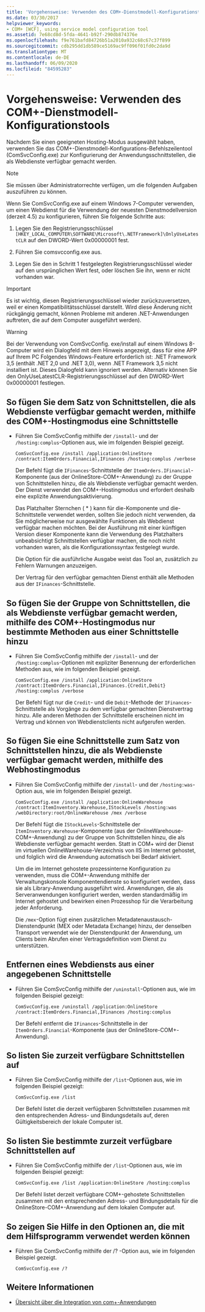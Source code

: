 ```yaml
---
title: 'Vorgehensweise: Verwenden des COM+-Dienstmodell-Konfigurationstools'
ms.date: 03/30/2017
helpviewer_keywords:
- COM+ [WCF], using service model configuration tool
ms.assetid: 7e68cd8d-5fda-4641-b92f-290db874376e
ms.openlocfilehash: f9e761bafd84726b51a2010a932c68c67c37f899
ms.sourcegitcommit: cdb295dd1db589ce5169ac9ff096f01fd0c2da9d
ms.translationtype: MT
ms.contentlocale: de-DE
ms.lasthandoff: 06/09/2020
ms.locfileid: "84595283"
---
```

# <a name="how-to-use-the-com-service-model-configuration-tool"></a>Vorgehensweise: Verwenden des COM+-Dienstmodell-Konfigurationstools
Nachdem Sie einen geeigneten Hosting-Modus ausgewählt haben, verwenden Sie das COM+-Dienstmodell-Konfigurations-Befehlszeilentool (ComSvcConfig.exe) zur Konfigurierung der Anwendungsschnittstellen, die als Webdienste verfügbar gemacht werden.  
  
> [!NOTE]
> Sie müssen über Administratorrechte verfügen, um die folgenden Aufgaben auszuführen zu können.  
  
 Wenn Sie ComSvcConfig.exe auf einem Windows 7-Computer verwenden, um einen Webdienst für die Verwendung der neuesten Dienstmodellversion (derzeit 4.5) zu konfigurieren, führen Sie folgende Schritte aus:  
  
1. Legen Sie den Registrierungsschlüssel `[HKEY_LOCAL_COMPUTER\SOFTWARE\Microsoft\.NETFramework]\OnlyUseLatestCLR` auf den DWORD-Wert 0x00000001 fest.  
  
2. Führen Sie comsvcconfig.exe aus.  
  
3. Legen Sie den in Schritt 1 festgelegten Registrierungsschlüssel wieder auf den ursprünglichen Wert fest, oder löschen Sie ihn, wenn er nicht vorhanden war.  
  
> [!IMPORTANT]
> Es ist wichtig, diesen Registrierungsschlüssel wieder zurückzuversetzen, weil er einen Kompatibilitätsschlüssel darstellt. Wird diese Änderung nicht rückgängig gemacht, können Probleme mit anderen .NET-Anwendungen auftreten, die auf dem Computer ausgeführt werden).  
  
> [!WARNING]
> Bei der Verwendung von ComSvcConfig. exe/install auf einem Windows 8-Computer wird ein Dialogfeld mit dem Hinweis angezeigt, dass für eine APP auf Ihrem PC Folgendes Windows-Feature erforderlich ist: .NET Framework 3,5 (enthält .NET 2,0 und .NET 3,0), wenn .NET Framework 3,5 nicht installiert ist. Dieses Dialogfeld kann ignoriert werden. Alternativ können Sie den OnlyUseLatestCLR-Registrierungsschlüssel auf den DWORD-Wert 0x00000001 festlegen.  
  
## <a name="to-add-an-interface-to-the-set-of-interfaces-exposed-as-web-services-using-the-com-hosting-mode"></a>So fügen Sie dem Satz von Schnittstellen, die als Webdienste verfügbar gemacht werden, mithilfe des COM+-Hostingmodus eine Schnittstelle  
  
- Führen Sie ComSvcConfig mithilfe der `/install`- und der `/hosting:complus`-Optionen aus, wie im folgenden Beispiel gezeigt.  
  
    ```console  
    ComSvcConfig.exe /install /application:OnlineStore /contract:ItemOrders.Financial,IFinances /hosting:complus /verbose  
    ```  
  
     Der Befehl fügt die `IFinances`-Schnittstelle der `ItemOrders.IFinancial`-Komponente (aus der OnlineStore-COM+-Anwendung) zu der Gruppe von Schnittstellen hinzu, die als Webdienste verfügbar gemacht werden. Der Dienst verwendet den COM+-Hostingmodus und erfordert deshalb eine explizite Anwendungsaktivierung.  
  
     Das Platzhalter Sternchen ( \* ) kann für die-Komponente und die-Schnittstelle verwendet werden, sollten Sie jedoch nicht verwenden, da Sie möglicherweise nur ausgewählte Funktionen als Webdienst verfügbar machen möchten. Bei der Ausführung mit einer künftigen Version dieser Komponente kann die Verwendung des Platzhalters unbeabsichtigt Schnittstellen verfügbar machen, die noch nicht vorhanden waren, als die Konfigurationssyntax festgelegt wurde.  
  
     Die Option für die ausführliche Ausgabe weist das Tool an, zusätzlich zu Fehlern Warnungen anzuzeigen.  
  
     Der Vertrag für den verfügbar gemachten Dienst enthält alle Methoden aus der `IFinances`-Schnittstelle.  
  
## <a name="to-add-only-specific-methods-from-an-interface-to-the-set-of-interfaces-exposed-as-web-services-using-the-com-hosting-mode"></a>So fügen Sie der Gruppe von Schnittstellen, die als Webdienste verfügbar gemacht werden, mithilfe des COM+-Hostingmodus nur bestimmte Methoden aus einer Schnittstelle hinzu  
  
- Führen Sie ComSvcConfig mithilfe der `/install`- und der `/hosting:complus`-Optionen mit expliziter Benennung der erforderlichen Methoden aus, wie im folgenden Beispiel gezeigt.  
  
    ```console  
    ComSvcConfig.exe /install /application:OnlineStore /contract:ItemOrders.Financial,IFinances.{Credit,Debit} /hosting:complus /verbose  
    ```  
  
     Der Befehl fügt nur die `Credit`- und die `Debit`-Methode der `IFinances`-Schnittstelle als Vorgänge zu dem verfügbar gemachten Dienstvertrag hinzu. Alle anderen Methoden der Schnittstelle erscheinen nicht im Vertrag und können von Webdienstclients nicht aufgerufen werden.  
  
## <a name="to-add-an-interface-to-the-set-of-interfaces-exposed-as-web-services-using-the-web-hosting-mode"></a>So fügen Sie eine Schnittstelle zum Satz von Schnittstellen hinzu, die als Webdienste verfügbar gemacht werden, mithilfe des Webhostingmodus  
  
- Führen Sie ComSvcConfig mithilfe der `/install`- und der `/hosting:was`-Option aus, wie im folgenden Beispiel gezeigt.  
  
    ```console  
    ComSvcConfig.exe /install /application:OnlineWarehouse /contract:ItemInventory.Warehouse,IStockLevels /hosting:was /webDirectory:root/OnlineWarehouse /mex /verbose  
    ```  
  
     Der Befehl fügt die `IStockLevels`-Schnittstelle der `ItemInventory.Warehouse`-Komponente (aus der OnlineWarehouse-COM+-Anwendung) zu der Gruppe von Schnittstellen hinzu, die als Webdienste verfügbar gemacht werden. Statt in COM+ wird der Dienst im virtuellen OnlineWarehouse-Verzeichnis von IIS im Internet gehostet, und folglich wird die Anwendung automatisch bei Bedarf aktiviert.  
  
     Um die im Internet gehostete prozessinterne Konfiguration zu verwenden, muss die COM+-Anwendung mithilfe der Verwaltungskonsole Komponentendienste so konfiguriert werden, dass sie als Library-Anwendung ausgeführt wird. Anwendungen, die als Serveranwendungen konfiguriert werden, werden standardmäßig im Internet gehostet und bewirken einen Prozesshop für die Verarbeitung jeder Anforderung.  
  
     Die `/mex`-Option fügt einen zusätzlichen Metadatenaustausch-Dienstendpunkt (MEX oder Metadata Exchange) hinzu, der denselben Transport verwendet wie der Dienstendpunkt der Anwendung, um Clients beim Abrufen einer Vertragsdefinition vom Dienst zu unterstützen.  
  
## <a name="to-remove-a-web-service-for-a-specified-interface"></a>Entfernen eines Webdiensts aus einer angegebenen Schnittstelle  
  
- Führen Sie ComSvcConfig mithilfe der `/uninstall`-Optionen aus, wie im folgenden Beispiel gezeigt:  
  
    ```console  
    ComSvcConfig.exe /uninstall /application:OnlineStore /contract:ItemOrders.Financial,IFinances /hosting:complus  
    ```  
  
     Der Befehl entfernt die `IFinances`-Schnittstelle in der `ItemOrders.Financial`-Komponente (aus der OnlineStore-COM+-Anwendung).  
  
## <a name="to-list-currently-exposed-interfaces"></a>So listen Sie zurzeit verfügbare Schnittstellen auf  
  
- Führen Sie ComSvcConfig mithilfe der `/list`-Optionen aus, wie im folgenden Beispiel gezeigt:  
  
    ```console  
    ComSvcConfig.exe /list  
    ```  
  
     Der Befehl listet die derzeit verfügbaren Schnittstellen zusammen mit den entsprechenden Adress- und Bindungsdetails auf, deren Gültigkeitsbereich der lokale Computer ist.  
  
## <a name="to-list-specific-currently-exposed-interfaces"></a>So listen Sie bestimmte zurzeit verfügbare Schnittstellen auf  
  
- Führen Sie ComSvcConfig mithilfe der `/list`-Optionen aus, wie im folgenden Beispiel gezeigt:  
  
    ```console  
    ComSvcConfig.exe /list /application:OnlineStore /hosting:complus  
    ```  
  
     Der Befehl listet derzeit verfügbare COM+-gehostete Schnittstellen zusammen mit den entsprechenden Adress- und Bindungsdetails für die OnlineStore-COM+-Anwendung auf dem lokalen Computer auf.  
  
## <a name="to-display-help-on-the-options-that-can-be-used-with-the-utility"></a>So zeigen Sie Hilfe in den Optionen an, die mit dem Hilfsprogramm verwendet werden können  
  
- Führen Sie ComSvcConfig mithilfe der /? -Option aus, wie im folgenden Beispiel gezeigt.  
  
    ```console  
    ComSvcConfig.exe /?  
    ```  
  
## <a name="see-also"></a>Weitere Informationen

- [Übersicht über die Integration von com+-Anwendungen](integrating-with-com-plus-applications-overview.md)
